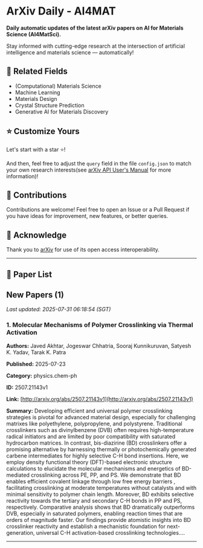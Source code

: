 # ArXiv Daily - AI4MAT

**Daily automatic updates of the latest arXiv papers on AI for Materials Science (AI4MatSci).** 

Stay informed with cutting-edge research at the intersection of artificial intelligence and materials science — automatically!

## :bookmark: Related Fields

- (Computational) Materials Science
- Machine Learning
- Materials Design
- Crystal Structure Prediction
- Generative AI for Materials Discovery

## :star: Customize Yours

Let's start with a star :star:!

And then, feel free to adjust the `query` field in the file `config.json` to match your own research interests(see [arXiv API User's Manual](https://info.arxiv.org/help/api/user-manual.html#51-details-of-query-construction) for more information)!

## :handshake: Contributions

Contributions are welcome!
 Feel free to open an Issue or a Pull Request if you have ideas for improvement, new features, or better queries.

## :blue_heart: ​Acknowledge

Thank you to [arXiv](https://arxiv.org/) for use of its open access interoperability.

---

## :scroll: Paper List


<!-- ARXIV_PAPERS_START -->

## New Papers (1)

*Last updated: 2025-07-31 06:18:54 (SGT)*

### 1. Molecular Mechanisms of Polymer Crosslinking via Thermal Activation

**Authors:** Javed Akhtar, Jogeswar Chhatria, Sooraj Kunnikuruvan, Satyesh K. Yadav, Tarak K. Patra

**Published:** 2025-07-23

**Category:** physics.chem-ph

**ID:** 2507.21143v1

**Link:** [http://arxiv.org/abs/2507.21143v1](http://arxiv.org/abs/2507.21143v1)

**Summary:** Developing efficient and universal polymer crosslinking strategies is pivotal
for advanced material design, especially for challenging matrixes like
polyethylene, polypropylene, and polystyrene. Traditional crosslinkers such as
divinylbenzene (DVB) often requires high-temperature radical initiators and are
limited by poor compatibility with saturated hydrocarbon matrices. In contrast,
bis-diazirine (BD) crosslinkers offer a promising alternative by harnessing
thermally or photochemically generated carbene intermediates for highly
selective C-H bond insertions. Here, we employ density functional theory
(DFT)-based electronic structure calculations to elucidate the molecular
mechanisms and energetics of BD-mediated crosslinking across PE, PP, and PS. We
demonstrate that BD enables efficient covalent linkage through low free energy
barriers , facilitating crosslinking at moderate temperatures without catalysts
and with minimal sensitivity to polymer chain length. Moreover, BD exhibits
selective reactivity towards the tertiary and secondary C-H bonds in PP and PS,
respectively. Comparative analysis shows that BD dramatically outperforms DVB,
especially in saturated polymers, enabling reaction times that are orders of
magnitude faster. Our findings provide atomistic insights into BD crosslinker
reactivity and establish a mechanistic foundation for next-generation,
universal C-H activation-based crosslinking technologies....

---


<!-- ARXIV_PAPERS_END -->